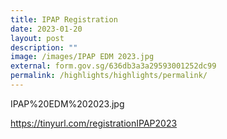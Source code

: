 ```yaml
---
title: IPAP Registration
date: 2023-01-20
layout: post
description: ""
image: /images/IPAP EDM 2023.jpg
external: form.gov.sg/636db3a3a29593001252dc99
permalink: /highlights/highlights/permalink/
---
```

IPAP%20EDM%202023.jpg

https://tinyurl.com/registrationIPAP2023